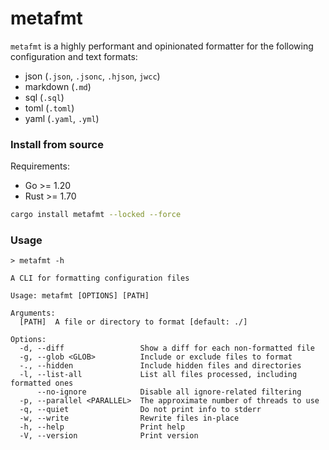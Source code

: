 # metafmt

`metafmt` is a highly performant and opinionated formatter for the following
configuration and text formats:

- json (`.json`, `.jsonc`, `.hjson`, `jwcc`)
- markdown (`.md`)
- sql (`.sql`)
- toml (`.toml`)
- yaml (`.yaml`, `.yml`)

### Install from source

Requirements:

- Go >= 1.20
- Rust >= 1.70

```sh
cargo install metafmt --locked --force
```

### Usage

`> metafmt -h`

```
A CLI for formatting configuration files

Usage: metafmt [OPTIONS] [PATH]

Arguments:
  [PATH]  A file or directory to format [default: ./]

Options:
  -d, --diff                 Show a diff for each non-formatted file
  -g, --glob <GLOB>          Include or exclude files to format
  -., --hidden               Include hidden files and directories
  -l, --list-all             List all files processed, including formatted ones
      --no-ignore            Disable all ignore-related filtering
  -p, --parallel <PARALLEL>  The approximate number of threads to use
  -q, --quiet                Do not print info to stderr
  -w, --write                Rewrite files in-place
  -h, --help                 Print help
  -V, --version              Print version
```
